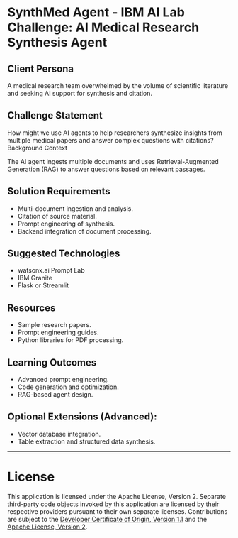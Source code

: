 # **SynthMed Agent - IBM AI Lab Challenge: AI Medical Research Synthesis Agent**

## Client Persona

A medical research team overwhelmed by the volume of scientific literature and seeking AI support for synthesis and citation.

## Challenge Statement

How might we use AI agents to help researchers synthesize insights from multiple medical papers and answer complex questions with citations?
Background Context

The AI agent ingests multiple documents and uses Retrieval-Augmented Generation (RAG) to answer questions based on relevant passages.

## Solution Requirements
- Multi-document ingestion and analysis.
- Citation of source material.
- Prompt engineering of synthesis.
- Backend integration of document processing.

## Suggested Technologies
- watsonx.ai Prompt Lab
- IBM Granite
- Flask or Streamlit

## Resources
- Sample research papers.
- Prompt engineering guides.
- Python libraries for PDF processing.

## Learning Outcomes
- Advanced prompt engineering.
- Code generation and optimization.
- RAG-based agent design.

## Optional Extensions (Advanced):
- Vector database integration.
- Table extraction and structured data synthesis.

---

# License

This application is licensed under the Apache License, Version 2.  Separate third-party code objects invoked by this application are licensed by their respective providers pursuant to their own separate licenses.  Contributions are subject to the [Developer Certificate of Origin, Version 1.1](https://developercertificate.org/) and the [Apache License, Version 2](https://www.apache.org/licenses/LICENSE-2.0.txt).

